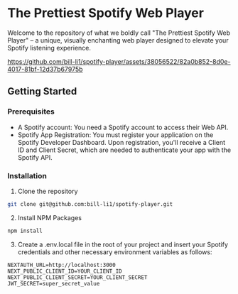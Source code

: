   # The Prettiest Spotify Web Player

Welcome to the repository of what we boldly call "The Prettiest Spotify Web Player" – a unique, visually enchanting web player designed to elevate your Spotify listening experience.

https://github.com/bill-li1/spotify-player/assets/38056522/82a0b852-8d0e-4017-81bf-12d37b67975b



## Getting Started

### Prerequisites

- A Spotify account: You need a Spotify account to access their Web API.
- Spotify App Registration: You must register your application on the Spotify Developer Dashboard. Upon registration, you'll receive a Client ID and Client Secret, which are needed to authenticate your app with the Spotify API.

### Installation

1. Clone the repository

```bash
git clone git@github.com:bill-li1/spotify-player.git
```

2. Install NPM Packages

```bash
npm install
```

3. Create a .env.local file in the root of your project and insert your Spotify credentials and other necessary environment variables as follows:

```
NEXTAUTH_URL=http://localhost:3000
NEXT_PUBLIC_CLIENT_ID=YOUR_CLIENT_ID
NEXT_PUBLIC_CLIENT_SECRET=YOUR_CLIENT_SECRET
JWT_SECRET=super_secret_value
```
